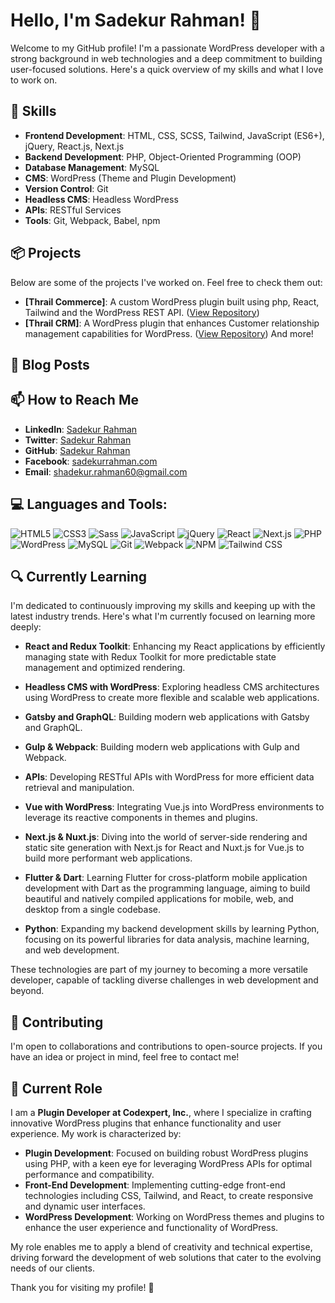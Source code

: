 # Hello, I'm Sadekur Rahman! 👋

Welcome to my GitHub profile! I'm a passionate WordPress developer with a strong background in web technologies and a deep commitment to building user-focused solutions. Here's a quick overview of my skills and what I love to work on.

## 🚀 Skills

-   **Frontend Development**: HTML, CSS, SCSS, Tailwind, JavaScript (ES6+), jQuery, React.js, Next.js
-   **Backend Development**: PHP, Object-Oriented Programming (OOP)
-   **Database Management**: MySQL
-   **CMS**: WordPress (Theme and Plugin Development)
-   **Version Control**: Git
-   **Headless CMS**: Headless WordPress
-   **APIs**: RESTful Services
-   **Tools**: Git, Webpack, Babel, npm

## 📦 Projects

Below are some of the projects I've worked on. Feel free to check them out:

-   **[Thrail Commerce]**: A custom WordPress plugin built using php, React, Tailwind and the WordPress REST API. ([View Repository](https://github.com/sadekur/thrail-commerce))
-   **[Thrail CRM]**: A WordPress plugin that enhances Customer relationship management capabilities for WordPress. ([View Repository](https://github.com/sadekur/thrail-crm))
    And more!

## 📘 Blog Posts

<!-- I regularly write about modern web development practices and WordPress insights. Here are a few recent posts:

-   "How to Integrate React with WordPress" ([Read Post](#))
-   "Advanced SCSS Tips for Theme Development" ([Read Post](#))
-   "Optimizing MySQL Queries for WordPress Plugins" ([Read Post](#)) -->

## 📫 How to Reach Me

-   **LinkedIn**: [Sadekur Rahman](https://www.linkedin.com/in/sadekur-rahman-soikut)
-   **Twitter**: [Sadekur Rahman](https://twitter.com/rahman_shadekur)
-   **GitHub**: [Sadekur Rahman](https://github.com/sadekur)
-   **Facebook**: [sadekurrahman.com](https://www.facebook.com/shadkur.rahman.soikut/)
-   **Email**: [shadekur.rahman60@gmail.com](mailto:shadekur.rahman60@gmail.com)

## 💻 Languages and Tools:

<p>
  <img alt="HTML5" src="https://img.shields.io/badge/-HTML5-E34F26?style=flat-square&logo=html5&logoColor=white" />
  <img alt="CSS3" src="https://img.shields.io/badge/-CSS3-1572B6?style=flat-square&logo=css3&logoColor=white" />
  <img alt="Sass" src="https://img.shields.io/badge/-Sass-CC6699?style=flat-square&logo=sass&logoColor=white" />
  <img alt="JavaScript" src="https://img.shields.io/badge/-JavaScript-F7DF1E?style=flat-square&logo=javascript&logoColor=black" />
  <img alt="jQuery" src="https://img.shields.io/badge/-jQuery-0769AD?style=flat-square&logo=jquery&logoColor=white" />
  <img alt="React" src="https://img.shields.io/badge/-React-61DAFB?style=flat-square&logo=react&logoColor=black" />
  <img alt="Next.js" src="https://img.shields.io/badge/-Next.js-000000?style=flat-square&logo=next.js&logoColor=white" />
  <img alt="PHP" src="https://img.shields.io/badge/-PHP-777BB4?style=flat-square&logo=php&logoColor=white" />
  <img alt="WordPress" src="https://img.shields.io/badge/-WordPress-21759B?style=flat-square&logo=wordpress&logoColor=white" />
  <img alt="MySQL" src="https://img.shields.io/badge/-MySQL-4479A1?style=flat-square&logo=mysql&logoColor=white" />
  <img alt="Git" src="https://img.shields.io/badge/-Git-F05032?style=flat-square&logo=git&logoColor=white" />
  <img alt="Webpack" src="https://img.shields.io/badge/-Webpack-8DD6F9?style=flat-square&logo=webpack&logoColor=black" />
  <img alt="NPM" src="https://img.shields.io/badge/-npm-CB3837?style=flat-square&logo=npm&logoColor=white" />
  <img alt="Tailwind CSS" src="https://img.shields.io/badge/-Tailwind_CSS-38B2AC?style=flat-square&logo=tailwind-css&logoColor=white" />
</p>

## 🔍 Currently Learning

I'm dedicated to continuously improving my skills and keeping up with the latest industry trends. Here's what I'm currently focused on learning more deeply:

-   **React and Redux Toolkit**: Enhancing my React applications by efficiently managing state with Redux Toolkit for more predictable state management and optimized rendering.

-   **Headless CMS with WordPress**: Exploring headless CMS architectures using WordPress to create more flexible and scalable web applications.

-   **Gatsby and GraphQL**: Building modern web applications with Gatsby and GraphQL.

-   **Gulp & Webpack**: Building modern web applications with Gulp and Webpack.

-   **APIs**: Developing RESTful APIs with WordPress for more efficient data retrieval and manipulation.

-   **Vue with WordPress**: Integrating Vue.js into WordPress environments to leverage its reactive components in themes and plugins.

-   **Next.js & Nuxt.js**: Diving into the world of server-side rendering and static site generation with Next.js for React and Nuxt.js for Vue.js to build more performant web applications.

-   **Flutter & Dart**: Learning Flutter for cross-platform mobile application development with Dart as the programming language, aiming to build beautiful and natively compiled applications for mobile, web, and desktop from a single codebase.

-   **Python**: Expanding my backend development skills by learning Python, focusing on its powerful libraries for data analysis, machine learning, and web development.

These technologies are part of my journey to becoming a more versatile developer, capable of tackling diverse challenges in web development and beyond.

## 🤝 Contributing

I'm open to collaborations and contributions to open-source projects. If you have an idea or project in mind, feel free to contact me!

## 💼 Current Role

I am a **Plugin Developer at Codexpert, Inc.**, where I specialize in crafting innovative WordPress plugins that enhance functionality and user experience. My work is characterized by:

-   **Plugin Development**: Focused on building robust WordPress plugins using PHP, with a keen eye for leveraging WordPress APIs for optimal performance and compatibility.
-   **Front-End Development**: Implementing cutting-edge front-end technologies including CSS, Tailwind, and React, to create responsive and dynamic user interfaces.
-   **WordPress Development**: Working on WordPress themes and plugins to enhance the user experience and functionality of WordPress.

My role enables me to apply a blend of creativity and technical expertise, driving forward the development of web solutions that cater to the evolving needs of our clients.

Thank you for visiting my profile! 🌟

